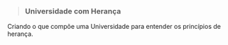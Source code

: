 >### Universidade com Herança

Criando o que compõe uma Universidade para entender os princípios de herança.
